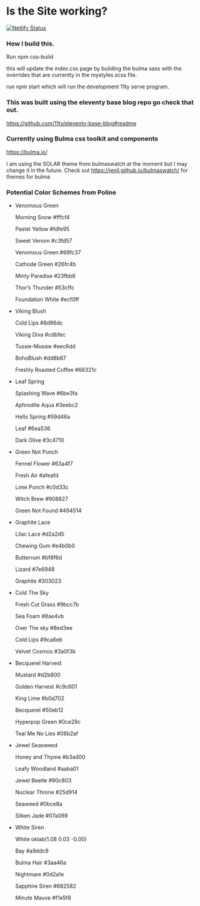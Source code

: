 # Is the Site working?
[![Netlify Status](https://api.netlify.com/api/v1/badges/5d32c266-4327-4652-9bc1-b719a4c6b5e8/deploy-status)](https://app.netlify.com/sites/dumasymptotedotcom/deploys)

### How I build this.
Run npm css-build

this will update the index.css page by building the bulma sass with the overrides that are currently in the mystyles.scss file.

run npm start which will run the development 11ty serve program.


### This was built using the eleventy base blog repo go check that out.
https://github.com/11ty/eleventy-base-blog#readme

### Currently using Bulma css toolkit and components
https://bulma.io/

I am using the SOLAR theme from bulmaswatch at the moment but I may change it in the future.
Check out https://jenil.github.io/bulmaswatch/ for themes for bulma

### Potential Color Schemes from Poline
- Venomous Green

    Morning Snow
    #fffcf4

    Pastel Yellow
    #fdfe95

    Sweet Venom
    #c3fd57

    Venomous Green
    #69fc37

    Cathode Green
    #26fc4b

    Minty Paradise
    #23fbb6

    Thor’s Thunder
    #53cffc

    Foundation White
    #ecf0ff

- Viking Blush

    Cold Lips
    #8d96dc

    Viking Diva
    #cdbfec

    Tussie-Mussie
    #eec6dd

    BohoBlush
    #dd8b87

    Freshly Roasted Coffee
    #66321c

- Leaf Spring

    Splashing Wave
    #6be3fa

    Aphrodite Aqua
    #3eebc2

    Hello Spring
    #59d46a

    Leaf
    #6ea536

    Dark Olive
    #3c4710

- Green Not Punch

    Fennel Flower
    #63a4f7

    Fresh Air
    #afeafd

    Lime Punch
    #c0d33c

    Witch Brew
    #908827

    Green Not Found
    #494514

- Graphite Lace

    Lilac Lace
    #d2a2d5

    Chewing Gum
    #e4b0b0

    Butterrum
    #bf8f6d

    Lizard
    #7e6948

    Graphite
    #303023

- Cold The Sky

    Fresh Cut Grass
    #9bcc7b

    Sea Foam
    #8ae4vb

    Over The sky
    #8ed3ee

    Cold Lips
    #9ca6eb

    Velvet Cosmos
    #3a0f3b

- Becquerel Harvest

    Mustard
    #d2b800

    Golden Harvest
    #c9c601

    King Lime
    #b0d702

    Becquerel
    #50eb12

    Hyperpop Green
    #0ce29c

    Teal Me No Lies
    #08b2af

- Jewel Seasweed

    Honey and Thyme
    #b3ad00

    Leafy Woodland
    #aaba01

    Jewel Beetle
    #90c803

    Nuclear Throne
    #25d914

    Seaweed
    #0bce8a

    Silken Jade
    #07a099


- White Siren

    White
    oklab(1.08 0.03 -0.00)

    Bay
    #a9ddc9

    Bulma Hair
    #3aa46a

    Nightmare
    #0d2a1e

    Sapphire Siren
    #682582

    Minute Mauve
    #f1e5f8

